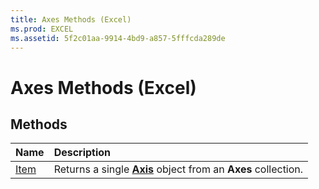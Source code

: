 ```yaml
---
title: Axes Methods (Excel)
ms.prod: EXCEL
ms.assetid: 5f2c01aa-9914-4bd9-a857-5fffcda289de
---
```



# Axes Methods (Excel)

## Methods



|**Name**|**Description**|
|:-----|:-----|
|[Item](axes-item-method-excel.md)|Returns a single  **[Axis](axis-object-excel.md)** object from an **Axes** collection.|

